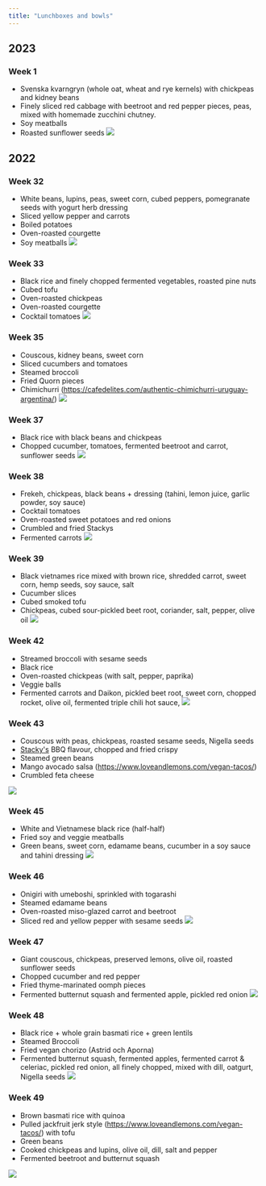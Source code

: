 ```yaml
---
title: "Lunchboxes and bowls"
---
```

## 2023

### Week 1
- Svenska kvarngryn (whole oat, wheat and rye kernels) with chickpeas and kidney beans
- Finely sliced red cabbage with beetroot and red pepper pieces, peas, mixed with homemade zucchini chutney.
- Soy meatballs
- Roasted sunflower seeds
![](projects/attachments/Pasted%20image%2020230102200152.png)

## 2022

### Week 32
- White beans, lupins, peas, sweet corn, cubed peppers, pomegranate seeds with yogurt herb dressing
- Sliced yellow pepper and carrots
- Boiled potatoes
- Oven-roasted courgette 
- Soy meatballs
![](projects/attachments/lunchbox%2013.png)

### Week 33
- Black rice and finely chopped fermented vegetables, roasted pine nuts
- Cubed tofu
- Oven-roasted chickpeas
- Oven-roasted courgette
- Cocktail tomatoes
![](projects/attachments/lunchbox%2012.png)

### Week 35
- Couscous, kidney beans, sweet corn
- Sliced cucumbers and tomatoes
- Steamed broccoli
- Fried Quorn pieces
- Chimichurri (https://cafedelites.com/authentic-chimichurri-uruguay-argentina/)
![](projects/attachments/lunchbox%2011.png)
### Week 37
- Black rice with black beans and chickpeas
- Chopped cucumber, tomatoes, fermented beetroot and carrot, sunflower seeds
![](projects/attachments/lunchbox%2010.png)
### Week 38
- Frekeh, chickpeas, black beans + dressing (tahini, lemon juice, garlic powder, soy sauce)
- Cocktail tomatoes
- Oven-roasted sweet potatoes and red onions
- Crumbled and fried Stackys
- Fermented carrots
![](projects/attachments/lunchbox%2009.png)
### Week 39
- Black vietnames rice mixed with brown rice, shredded carrot, sweet corn, hemp seeds, soy sauce, salt
- Cucumber slices
- Cubed smoked tofu
- Chickpeas, cubed sour-pickled beet root, coriander, salt, pepper, olive oil
![](projects/attachments/lunchbox%2008.png)

### Week 42
- Streamed broccoli with sesame seeds
- Black rice
- Oven-roasted chickpeas (with salt, pepper, paprika)
- Veggie balls
- Fermented carrots and Daikon, pickled beet root, sweet corn, chopped rocket, olive oil, fermented triple chili hot sauce,
![](projects/attachments/lunchbox%2007.png)

### Week 43
- Couscous with peas, chickpeas, roasted sesame seeds, Nigella seeds
- [Stacky's](https://stackys.com/sv#shop-block) BBQ flavour, chopped and fried crispy
- Steamed green beans
- Mango avocado salsa (https://www.loveandlemons.com/vegan-tacos/)
- Crumbled feta cheese

![](projects/attachments/lunchbox%2006.png)
### Week 45
- White and Vietnamese black rice (half-half)
- Fried soy and veggie meatballs
- Green beans, sweet corn, edamame beans, cucumber in a soy sauce and tahini dressing
![](projects/attachments/lunchbox%2005.png)

### Week 46
- Onigiri with umeboshi, sprinkled with togarashi
- Steamed edamame beans
- Oven-roasted miso-glazed carrot and beetroot
- Sliced red and yellow pepper with sesame seeds
![](projects/attachments/lunchbox%2004.png)
### Week 47
- Giant couscous, chickpeas, preserved lemons, olive oil, roasted sunflower seeds
- Chopped cucumber and red pepper
- Fried thyme-marinated oomph pieces
- Fermented butternut squash and fermented apple, pickled red onion
![](projects/attachments/lunchbox%2003.png)

### Week 48
- Black rice + whole grain basmati rice + green lentils 
- Steamed Broccoli
- Fried vegan chorizo (Astrid och Aporna)
- Fermented butternut squash, fermented apples, fermented carrot & celeriac, pickled red onion, all finely chopped, mixed with dill, oatgurt, Nigella seeds
![](projects/attachments/lunchbox%2002.png)


### Week 49
- Brown basmati rice with quinoa
- Pulled jackfruit jerk style (https://www.loveandlemons.com/vegan-tacos/) with tofu
- Green beans
- Cooked chickpeas and lupins, olive oil, dill, salt and pepper
- Fermented beetroot and butternut squash

![](projects/attachments/lunchbox%2001.png)